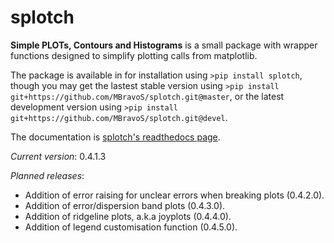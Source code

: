 # splotch
**Simple PLOTs, Contours and Histograms** is a small package with wrapper functions designed to simplify plotting calls from matplotlib.

The package is available in for installation using `>pip install splotch`, though you may get the lastest stable version using `>pip install git+https://github.com/MBravoS/splotch.git@master`, or the latest development version using `>pip install git+https://github.com/MBravoS/splotch.git@devel`.

The documentation is [splotch's readthedocs page](https://splotch.readthedocs.io/en/latest/). 

*Current version*: 0.4.1.3

*Planned releases*:
* Addition of error raising for unclear errors when breaking plots (0.4.2.0).
* Addition of error/dispersion band plots (0.4.3.0).
* Addition of ridgeline plots, a.k.a joyplots (0.4.4.0).
* Addition of legend customisation function (0.4.5.0).
